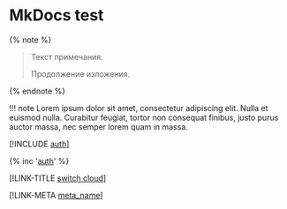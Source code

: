 # MkDocs test

{% note %}
> Текст примечания.
> 
> Продолжение изложения.

{% endnote %}


!!! note
    Lorem ipsum dolor sit amet, consectetur adipiscing elit. Nulla et euismod
    nulla. Curabitur feugiat, tortor non consequat finibus, justo purus auctor
    massa, nec semper lorem quam in massa.
    
[!INCLUDE [auth](../../_includes/authentication.md)]

{% inc '[auth](../../_includes/authentication.md)' %} 

[!LINK-TITLE [switch cloud](cloud/switch-cloud.md)]

[!LINK-META [meta_name](cloud/switch-cloud.md)]
